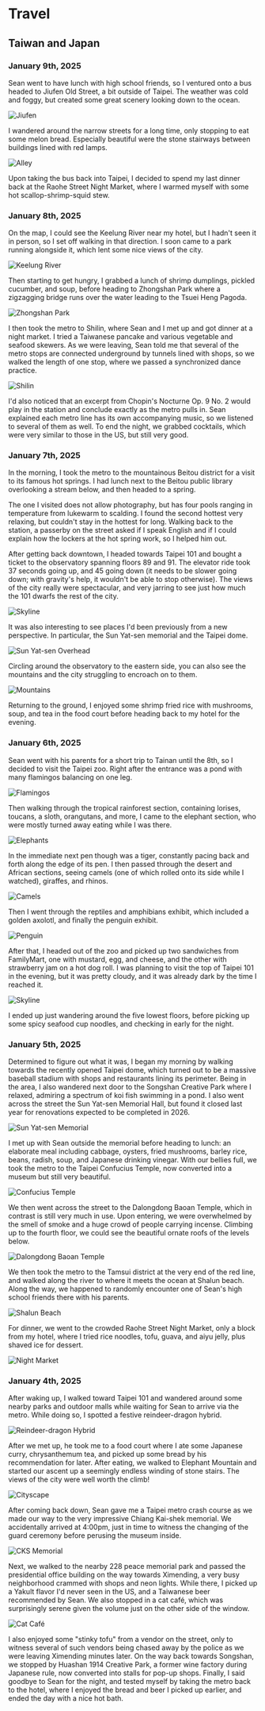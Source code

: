 # Travel
## Taiwan and Japan
### January 9th, 2025
Sean went to have lunch with high school friends, so I ventured onto a bus headed to Jiufen Old Street, a bit outside of Taipei. The weather was cold and foggy, but created some great scenery looking down to the ocean.

![Jiufen](images/IMG_2220.JPG)

I wandered around the narrow streets for a long time, only stopping to eat some melon bread. Especially beautiful were the stone stairways between buildings lined with red lamps.

![Alley](images/IMG_2223.JPG)

Upon taking the bus back into Taipei, I decided to spend my last dinner back at the Raohe Street Night Market, where I warmed myself with some hot scallop-shrimp-squid stew.

### January 8th, 2025
On the map, I could see the Keelung River near my hotel, but I hadn't seen it in person, so I set off walking in that direction. I soon came to a park running alongside it, which lent some nice views of the city.

![Keelung River](images/IMG_2202.JPG)

Then starting to get hungry, I grabbed a lunch of shrimp dumplings, pickled cucumber, and soup, before heading to Zhongshan Park where a zigzagging bridge runs over the water leading to the Tsuei Heng Pagoda.

![Zhongshan Park](images/IMG_2210.JPG)

I then took the metro to Shilin, where Sean and I met up and got dinner at a night market. I tried a Taiwanese pancake and various vegetable and seafood skewers. As we were leaving, Sean told me that several of the metro stops are connected underground by tunnels lined with shops, so we walked the length of one stop, where we passed a synchronized dance practice.

![Shilin](images/IMG_2212.JPG)

I'd also noticed that an excerpt from Chopin's Nocturne Op. 9 No. 2 would play in the station and conclude exactly as the metro pulls in. Sean explained each metro line has its own accompanying music, so we listened to several of them as well.  To end the night, we grabbed cocktails, which were very similar to those in the US, but still very good.

### January 7th, 2025
In the morning, I took the metro to the mountainous Beitou district for a visit to its famous hot springs. I had lunch next to the Beitou public library overlooking a stream below, and then headed to a spring.

The one I visited does not allow photography, but has four pools ranging in temperature from lukewarm to scalding. I found the second hottest very relaxing, but couldn't stay in the hottest for long. Walking back to the station, a passerby on the street asked if I speak English and if I could explain how the lockers at the hot spring work, so I helped him out.

After getting back downtown, I headed towards Taipei 101 and bought a ticket to the observatory spanning floors 89 and 91. The elevator ride took 37 seconds going up, and 45 going down (it needs to be slower going down; with gravity's help, it wouldn't be able to stop otherwise). The views of the city really were spectacular, and very jarring to see just how much the 101 dwarfs the rest of the city.

![Skyline](images/IMG_2186.JPG)

It was also interesting to see places I'd been previously from a new perspective. In particular, the Sun Yat-sen memorial and the Taipei dome.

![Sun Yat-sen Overhead](images/IMG_2185.JPG)

Circling around the observatory to the eastern side, you can also see the mountains and the city struggling to encroach on to them.

![Mountains](images/IMG_2196.JPG)

Returning to the ground, I enjoyed some shrimp fried rice with mushrooms, soup, and tea in the food court before heading back to my hotel for the evening.

### January 6th, 2025
Sean went with his parents for a short trip to Tainan until the 8th, so I decided to visit the Taipei zoo. Right after the entrance was a pond with many flamingos balancing on one leg.

![Flamingos](images/IMG_2131.JPG)

Then walking through the tropical rainforest section, containing lorises, toucans, a sloth, orangutans, and more, I came to the elephant section, who were mostly turned away eating while I was there.

![Elephants](images/IMG_2155.JPG)

In the immediate next pen though was a tiger, constantly pacing back and forth along the edge of its pen. I then passed through the desert and African sections, seeing camels (one of which rolled onto its side while I watched), giraffes, and rhinos.

![Camels](images/IMG_2159.JPG)

Then I went through the reptiles and amphibians exhibit, which included a golden axolotl, and finally the penguin exhibit.

![Penguin](images/IMG_2176.JPG)

After that, I headed out of the zoo and picked up two sandwiches from FamilyMart, one with mustard, egg, and cheese, and the other with strawberry jam on a hot dog roll. I was planning to visit the top of Taipei 101 in the evening, but it was pretty cloudy, and it was already dark by the time I reached it.

![Skyline](images/IMG_2179.JPG)

I ended up just wandering around the five lowest floors, before picking up some spicy seafood cup noodles, and checking in early for the night.

### January 5th, 2025
Determined to figure out what it was, I began my morning by walking towards the recently opened Taipei dome, which turned out to be a massive baseball stadium with shops and restaurants lining its perimeter. Being in the area, I also wandered next door to the Songshan Creative Park where I relaxed, admiring a spectrum of koi fish swimming in a pond. I also went across the street the Sun Yat-sen Memorial Hall, but found it closed last year for renovations expected to be completed in 2026.

![Sun Yat-sen Memorial](images/IMG_2113.JPG)

I met up with Sean outside the memorial before heading to lunch: an elaborate meal including cabbage, oysters, fried mushrooms, barley rice, beans, radish, soup, and Japanese drinking vinegar. With our bellies full, we took the metro to the Taipei Confucius Temple, now converted into a museum but still very beautiful.

![Confucius Temple](images/IMG_2115.JPG)

We then went across the street to the Dalongdong Baoan Temple, which in contrast is still very much in use. Upon entering, we were overwhelmed by the smell of smoke and a huge crowd of people carrying incense. Climbing up to the fourth floor, we could see the beautiful ornate roofs of the levels below.

![Dalongdong Baoan Temple](images/IMG_2122.JPG)

We then took the metro to the Tamsui district at the very end of the red line, and walked along the river to where it meets the ocean at Shalun beach. Along the way, we happened to randomly encounter one of Sean's high school friends there with his parents.

![Shalun Beach](images/IMG_2126.JPG)

For dinner, we went to the crowded Raohe Street Night Market, only a block from my hotel, where I tried rice noodles, tofu, guava, and aiyu jelly, plus shaved ice for dessert.

![Night Market](images/IMG_2128.JPG)

### January 4th, 2025
After waking up, I walked toward Taipei 101 and wandered around some nearby parks and outdoor malls while waiting for Sean to arrive via the metro. While doing so, I spotted a festive reindeer-dragon hybrid.

![Reindeer-dragon Hybrid](images/IMG_2056.JPG)

After we met up, he took me to a food court where I ate some Japanese curry, chrysanthemum tea, and picked up some bread by his recommendation for later. After eating, we walked to Elephant Mountain and started our ascent up a seemingly endless winding of stone stairs. The views of the city were well worth the climb!

![Cityscape](images/IMG_2059.JPG)

After coming back down, Sean gave me a Taipei metro crash course as we made our way to the very impressive Chiang Kai-shek memorial. We accidentally arrived at 4:00pm, just in time to witness the changing of the guard ceremony before perusing the museum inside.

![CKS Memorial](images/IMG_2070.JPG)

Next, we walked to the nearby 228 peace memorial park and passed the presidential office building on the way towards Ximending, a very busy neighborhood crammed with shops and neon lights. While there, I picked up a Yakult flavor I'd never seen in the US, and a Taiwanese beer recommended by Sean. We also stopped in a cat café, which was surprisingly serene given the volume just on the other side of the window.

![Cat Café](images/IMG_2095.JPG)

I also enjoyed some "stinky tofu" from a vendor on the street, only to witness several of such vendors being chased away by the police as we were leaving Ximending minutes later. On the way back towards Songshan, we stopped by Huashan 1914 Creative Park, a former wine factory during Japanese rule, now converted into stalls for pop-up shops. Finally, I said goodbye to Sean for the night, and tested myself by taking the metro back to the hotel, where I enjoyed the bread and beer I picked up earlier, and ended the day with a nice hot bath.
